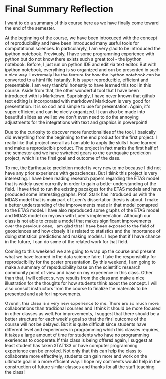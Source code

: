 Final Summary Reflection
=========================

I want to do a summary of this course here as we have finally come toward the end of the semester.

At the beginning of the course, we have been introduced with the concept of reproducibility and have been introduced many useful tools for computational sciences. In particularyly, I am very glad to be introduced the ipython notebook. Previously, I have some programming experience with python but do not know there exists such a great tool - the ipython notebook. Before, I just run on python IDE and edit via text editor. But with ipython notebook, everything is so organized and can be presented in such a nice way. I extremely like the feature for how the ipython notebook can be converted to a html file instantly. It is super reproducible, efficient and presentable. I am very thankful honestly to have learned this tool in this course. Aside from that, the other wonderful tool that I have been introduced with is Markdown. Suprisingly, I have never known that github text editing is incorporated with markdown! Markdown is very good for presentation. It is so cool and simple to use for presentation. Again, it's super efficient and can be nicely organized. It can also be made into beautiful slides as well so we don't even need to do the annoying adjustments for the integrations with text and graphics in powerpoint! 

Due to the curiosity to discover more functionalities of the tool, I basically did everything from the beginning to the end product for the first project. I really like that project overall as I am able to apply the skills I have learned and make a reproducible product. The project in fact marks the first half of the semester and we have switched gears to the earthquake prediction project, which is the final goal and outcome of the class.

To me, the Earthquake prediction model is very new to me because I did not have any prior experience with geosciences. But I think this project is very interesting. I have been reading research papers regarding the ETAS model that is widely used currently in order to gain a better understanding of the field. I have tried to run the existing pacakges for the ETAS models and have produced some interesting graphs. Prof. Stark has introduced us with the MDAS model that is main part of Luen's dissertation thesis is about. I make a better understanding of the improvements made in that model comapred to the ETAS model. I have also reproduced some graphs of the ETAS model and MDAS model on my own with Luen's implementation. Although our class is not able to create a model that makes significant improvements over the previous ones, I am glad that I have been exposed to the field of geosciences and how closely it is related to statistics and the importance of doing statistical predictions and making models. I hope that if I have chance in the future, I can do some of the related work for that field. 

Coming to this weekend, we are going to wrap up the course and present what we have learned in the data science faire. I take the responsiblity for reproducibility for the poster presentation. By this weekend, I am going to make a summary of reproducibility base on the scientific research community point of view and base on my experience in this class. Other than that, I will collect survey results from the class and make a nice illustration for the thoughts for how students think about the concept. I will also consult instructors from the course to finalize the materials to be presented and ask for improvements. 

Overall, this class is a very new experience to me. There are so much more collaborations than traditional courses and I think it should be more focused in other classes as well. For improvements, I suggest that there should be a better structure for each week's goal so that the final outcome of the course will not be delayed. But it is quite difficult since students have different level and experiences in programming which this classes requires, it takes a large amount of time for students who have no programming exeriences to cooperate. If this class is being offered again, I suggest at least student has taken STAT133 or have computer programming experience can be enrolled. Not only that this can help the class to collaborate more effectively, students can gain more and work on the ultimate goal in a more efficient way. I hope my comments would help in the construction of future similar classes and thanks for all the staff teaching the class!
